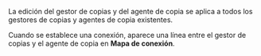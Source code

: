 La edición del gestor de copias y del agente de copia se aplica a todos los gestores de copias y agentes de copia existentes.

Cuando se establece una conexión, aparece una línea entre el gestor de copias y el agente de copia en **Mapa de conexión**.

